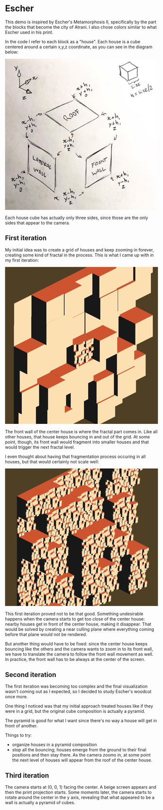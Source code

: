 
# Escher

This demo is inspired by Escher's Metamorphosis II, specifically by the part the blocks that become the city of Atrani. I also chose colors similar to what Escher used in his print.

In the code I refer to each block as a "house". Each house is a cube centered around a certain x,y,z coordinate, as you can see in the diagram below:

![](img/20181110-2136-house.jpg)

Each house cube has actually only three sides, since those are the only sides that appear to the camera.

## First iteration

My initial idea was to create a grid of houses and keep zooming in forever, creating some kind of fractal in the process. This is what I came up with in my first iteration:

![](img/20181110-2131-wall-of-houses-recursive.png)

The front wall of the center house is where the fractal part comes in. Like all other houses, that house keeps bouncing in and out of the grid. At some point, though, its front wall would fragment into smaller houses and that would trigger the next fractal level.

I even thought about having that fragmentation process occuring in all houses, but that would certainly not scale well:

![](img/20181110-2057-smaller-houses-everywhere.png)

This first iteration proved not to be that good. Something undesirable happens when the camera starts to get too close of the center house: nearby houses get in front of the center house, making it disappear. That would be solved by creating a near culling plane where everything coming before that plane would not be rendered.

But another thing would have to be fixed: since the center house keeps bouncing like the others and the camera wants to zoom in to its front wall, we have to translate the camera to follow the front wall movement as well. In practice, the front wall has to be always at the center of the screen.

## Second iteration

The first iteration was becoming too complex and the final visualization wasn't coming out as I expected, so I decided to study Escher's woodcut once more.

One thing I noticed was that my initial approach treated houses like if they were in a grid, but the original cube composition is actually a pyramid.

The pyramid is good for what I want since there's no way a house will get in front of another.

Things to try:

- organize houses in a pyramid composition
- stop all the bouncing; houses emerge from the ground to their final positions and then stay there. As the camera zooms in, at some point the next level of houses will appear from the roof of the center house.

## Third iteration

The camera starts at (0, 0, 1) facing the center. A beige screen appears and then the print projection starts. Some moments later, the camera starts to rotate around the center in the y axis, revealing that what appeared to be a wall is actually a pyramid of cubes.
